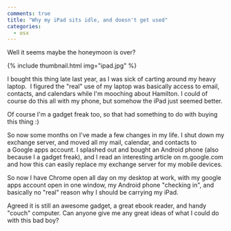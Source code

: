 ```yaml
---
comments: true
title: "Why my iPad sits idle, and doesn't get used"
categories:
  - osx
---
```

Well it seems maybe the honeymoon is over?

{% include thumbnail.html img="ipad.jpg" %}

I bought this thing late last year, as I was sick of carting around my heavy laptop.  I figured the "real" use of my laptop was basically access to email, contacts, and calendars while I'm mooching about Hamilton. I could of course do this all with my phone, but somehow the iPad just seemed better.

Of course I'm a gadget freak too, so that had something to do with buying this thing :)

So now some months on I've made a few changes in my life. I shut down my exchange server, and moved all my mail, calendar, and contacts to a Google apps account. I splashed out and bought an Android phone (also because I a gadget freak), and I read an interesting article on m.google.com and how this can easily replace my exchange server for my mobile devices.

So now I have Chrome open all day on my desktop at work, with my google apps account open in one window, my Android phone "checking in", and basically no "real" reason why I should be carrying my iPad.

Agreed it is still an awesome gadget, a great ebook reader, and handy "couch" computer. Can anyone give me any great ideas of what I could do with this bad boy?